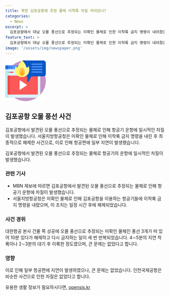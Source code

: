 ```yaml
---
title: 북한 김포공항에 추정 물체 이착륙 차질 끼어있나?
categories:
  - News
excerpt: >
  김포공항에서 대남 오물 풍선으로 추정되는 미확인 물체로 인한 이착륙 금지 명령이 내려졌으며, 항공기들에 10분씩의 이착륙 지연이 있었지만 큰 문제는 없었습니다. 서울지방항공청은 이 명령을 4번에 걸쳐 해제하고 다시 내렸다고 합니다. 이에 대해 인천국제공항은 북한 쓰레기 풍선으로 인한 이착륙 차질은 없었다고 전합니다.
feature_text: >
  김포공항에서 대남 오물 풍선으로 추정되는 미확인 물체로 인한 이착륙 금지 명령이 내려졌으며, 항공기들에 10분씩의 이착륙 지연이 있었지만 큰 문제는 없었습니다. 서울지방항공청은 이 명령을 4번에 걸쳐 해제하고 다시 내렸다고 합니다. 이에 대해 인천국제공항은 북한 쓰레기 풍선으로 인한 이착륙 차질은 없었다고 전합니다.
image: '/assets/img/newspaper.png'
---
```


<p><img src="/assets/img/news.png" alt="rentncar 속보" /></p>

<h2 data-ke-size="size26">김포공항 오물 풍선 사건</h2>

<p>김포공항에서 발견된 오물 풍선으로 추정되는 물체로 인해 항공기 운항에 일시적인 차질이 발생했습니다. 서울지방항공청은 미확인 물체로 인해 이착륙 금지 명령을 내린 후 최종적으로 해제한 사건으로, 이로 인해 항공편에 일부 지연이 발생했습니다.</p>

<p data-ke-size="size16">김포공항에서 발견된 오물 풍선으로 추정되는 물체로 항공기의 운항에 일시적인 차질이 발생했습니다. </p>

<h3>관련 기사</h3>

<ul>
  <li>MBN 제보에 따르면 김포공항에서 발견된 오물 풍선으로 추정되는 물체로 인해 항공기 운항에 차질이 발생했습니다.</li>
  <li>서울지방항공청은 미확인 물체로 인해 김포공항을 이용하는 항공기들에 이착륙 금지 명령을 내렸으며, 이 조치는 일정 시간 후에 해제되었습니다.</li>
</ul>

<h3>사건 경위</h3>

<p data-ke-size="size16">대한항공 본사 건물 쪽 상공에 오물 풍선으로 추정되는 미확인 물체인 풍선 3개가 떠 있어 10분 있다가 해제하고 다시 금지하는 일이 세 번 반복되었습니다. 4∼5분의 지연 착륙이나 2∼3분의 대기 후 이륙한 정도였으며, 큰 문제는 없었다고 합니다. </p>

<h3>영향</h3>

<p data-ke-size="size16">이로 인해 일부 항공편에 지연이 발생하였으나, 큰 문제는 없었습니다. 인천국제공항은 비슷한 사건으로 인한 차질은 없었다고 합니다. </p>
유용한 생활 정보가 필요하시다면, <a href="https://opensis.kr" rel="dofollow">opensis.kr</a>


